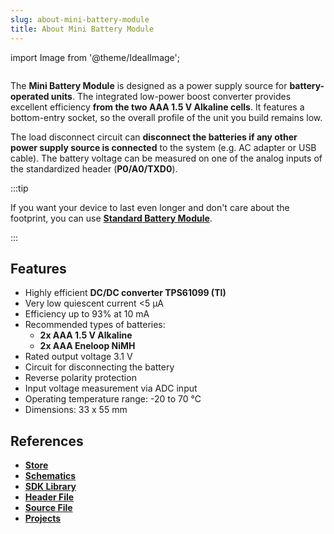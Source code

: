 ```yaml
---
slug: about-mini-battery-module
title: About Mini Battery Module
---
```

import Image from '@theme/IdealImage';

<div class="container">
  <div class="row">
    <div class="col col--4">
      <div><Image img={require('./mini-battery-module.png')} /></div>
    </div>
    <div class="col col--6">
      <p>
        The <b>Mini Battery Module</b> is designed as a power supply source for <b>battery-operated units</b>. The integrated low-power boost converter provides excellent efficiency <b>from the two AAA 1.5 V Alkaline cells</b>. It features a bottom-entry socket, so the overall profile of the unit you build remains low.
      </p>
      <p>
        The load disconnect circuit can <b>disconnect the batteries if any other power supply source is connected</b> to the system (e.g. AC adapter or USB cable). The battery voltage can be measured on one of the analog inputs of the standardized header (<b>P0/A0/TXD0</b>).
      </p>
    </div>
  </div>
</div>

:::tip

If you want your device to last even longer and don't care about the footprint, you can use [**Standard Battery Module**](about-battery-module.md).

:::

## Features
- Highly efficient **DC/DC converter TPS61099 (TI)**
- Very low quiescent current &lt;5 μA
- Efficiency up to 93% at 10 mA
- Recommended types of batteries:
  - **2x AAA 1.5 V Alkaline**
  - **2x AAA Eneloop NiMH**
- Rated output voltage 3.1 V
- Circuit for disconnecting the battery
- Reverse polarity protection
- Input voltage measurement via ADC input
- Operating temperature range: -20 to 70 °C
- Dimensions: 33 x 55 mm

## References
- [**Store**](https://www.hardwario.store/p/mini-battery-module)
- [**Schematics**](https://github.com/hardwario/bc-hardware/tree/master/out/bc-module-battery-mini)
- [**SDK Library**](https://sdk.hardwario.com/group__twr__module__battery)
- [**Header File**](https://github.com/hardwario/twr-sdk/blob/master/twr/inc/twr_module_battery.h)
- [**Source File**](https://github.com/hardwario/twr-sdk/blob/master/twr/src/twr_module_battery.c)
- [**Projects**](https://www.hackster.io/hardwario/projects?part_id=73682)
